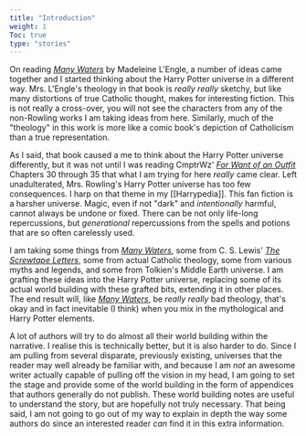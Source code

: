 ```yaml
---
title: "Introduction"
weight: 1
Toc: true
type: "stories"
---
```


On reading _[Many Waters][MW]_ by Madeleine L'Engle, a number of ideas came
together and I started thinking about the Harry Potter universe in a different
way.  Mrs. L'Engle's theology in that book is *really really* sketchy, but like
many distortions of true Catholic thought, makes for interesting fiction.  This
is not really a cross-over, you will not see the characters from any of the
non-Rowling works I am taking ideas from here.  Similarly, much of the
"theology" in this work is more like a comic book's depiction of Catholicism
than a true representation.

As I said, that book caused a me to think about the Harry Potter universe
differently, but it was not until I was reading CmptrWz' _[For Want of
an Outfit][FWoaO1]_ Chapters 30 through 35 that what I am trying for here
*really* came clear.  Left unadulterated, Mrs. Rowling's Harry Potter universe
has too few consequences.  I harp on that theme in my [[Harrypedia]].  This
fan fiction is a harsher universe.  Magic, even if not "dark" and
*intentionally* harmful, cannot always be undone or fixed.  There can be not
only life-long repercussions, but *generational* repercussions from the spells
and potions that are so often carelessly used.  

I am taking some things from _[Many Waters][MW2]_, some from C. S. Lewis' _[The
Screwtape Letters][TSL]_, some from actual Catholic theology, some from various
myths and legends, and some from Tolkien's Middle Earth universe.  I am grafting
these ideas into the Harry Potter universe, replacing some of its actual world
building with these grafted bits, extending it in other places.  The end result
will, like _[Many Waters][MW3]_, be *really really* bad theology, that's okay
and in fact inevitable (I think) when you mix in the mythological and Harry
Potter elements.

A lot of authors will try to do almost all their world building within the
narrative.  I realise this is technically better, but it is also harder to do.
Since I am pulling from several disparate, previously existing, universes that
the reader may well already be familiar with, and because I am *not* an awesome
writer actually capable of pulling off the vision in my head, I am going to set
the stage and provide some of the world building in the form of appendices that
authors generally do not publish.  These world building notes are useful to
understand the story, but are hopefully not truly necessary.  That being said,
I am not going to go out of my way to explain in depth the way some authors do
since an interested reader *can* find it in this extra information. 

[FWoaO1]: <https://archiveofourown.org/works/28507302>

[MW]: <https://en.wikipedia.org/wiki/Many_Waters>

[MW2]: <https://en.wikipedia.org/wiki/Many_Waters>

[MW3]: <https://en.wikipedia.org/wiki/Many_Waters>

[TSL]: <https://archive.org/details/in.ernet.dli.2015.86985>

[TSL2]: <https://archive.org/details/in.ernet.dli.2015.86985>

[TSL3]: <https://archive.org/details/in.ernet.dli.2015.86985>

[WP1]: <https://en.wikipedia.org/wiki/Soteriology>

[WP2]: <https://en.wikipedia.org/wiki/Missiology>

[WP3]: <https://en.wikipedia.org/wiki/Ecclesiology>

[^211201-1]: In _[Error of Soul](https://www.fanfiction.net/s/8490518)_
    Materia-Blade has a line referring to magical folk as Nephilim.  I came up
    with this idea well before I found that work.  Just goes to show that there
    is nothing possible that *someone* else hasn't also thought of. 

[^210408-1]: Mr. C. S. Lewis. _[The Screwtape Letters][TSL3]_. pp. 120-121.
  Copyright 1942. HarperOne. Kindle Edition.

[^210412-5]: Darth Drafter.
    _[The Little Veela that Could](https://www.fanfiction.net/s/5490079)_
    [Chapter Six](https://www.fanfiction.net/s/5490079/7/The-Little-Veela-that-Could)
    Published: 2009-11-05. Updated: 2012-06-28. Last Viewed: 2021-04-12.

